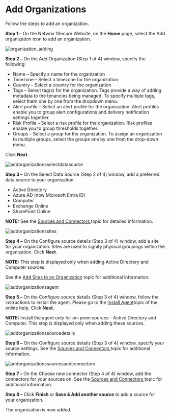 # Add Organizations

Follow the steps to add an organization.

**Step 1 –** On the Netwrix 1Secure Website, on the **Home** page, select the Add organization icon
to add an organization.

![organization_adding](../../../../static/img/product_docs/1secure/admin/organizations/organization_adding.webp)

**Step 2 –** On the Add Organization (Step 1 of 4) window, specify the following:

- Name – Specify a name for the organization
- Timezone – Select a timezone for the organization
- Country – Select a country for the organization
- Tags – Select tag(s) for the organization. Tags provide a way of adding metadata to the tenancies
  being managed. To specify multiple tags, select them one by one from the dropdown menu.
- Alert profile – Select an alert profile for the organization. Alert profiles enable you to group
  alert configurations and delivery notification settings together.
- Risk Profile – Select a risk profile for the organization. Risk profiles enable you to group
  thresholds together.
- Groups – Select a group for the organization. To assign an organization to multiple groups, select
  the groups one by one from the drop-down menu.

Click **Next**.

![addorganizationsselectdatasource](../../../../static/img/product_docs/1secure/admin/organizations/addorganizationsselectdatasource.webp)

**Step 3 –** On the Select Data Source (Step 2 of 4) window, add a preferred data source to your
organization:

- Active Directory
- Azure AD (now Microsoft Entra ID)
- Computer
- Exchange Online
- SharePoint Online

**NOTE:** See the [Sources and Connectors ](sourcesandconnectors/overview.md) topic for detailed
information.

![addorganizationssites](../../../../static/img/product_docs/1secure/admin/organizations/addorganizationssites.webp)

**Step 4 –** On the Configure source details (Step 3 of 4) window, add a site for your organization.
Sites are used to signify physical groupings within the organization. Click **Next**.

**NOTE:** This step is displayed only when adding Active Directory and Computer sources.

See the [Add Sites to an Organization](addsites.md) topic for additional information.

![addorganizationsagent](../../../../static/img/product_docs/1secure/admin/organizations/addorganizationsagent.webp)

**Step 5 –** On the Configure source details (Step 3 of 4) window, follow the instructions to
install the agent. Please go to the [Install Agent](../../install/installagent.md)topic of the
online help. Click **Next**.

**NOTE:** Install the agent only for on-prem sources - Active Directory and Computer. This step is
displayed only when adding these sources.

![addorganizationssourcedetails](../../../../static/img/product_docs/1secure/admin/organizations/addorganizationssourcedetails.webp)

**Step 6 –** On the Configure source details (Step 3 of 4) window, specify your source settings. See
the [Sources and Connectors ](sourcesandconnectors/overview.md) topic for additional information.

![addorganizationssourcesandconnectors](../../../../static/img/product_docs/1secure/admin/organizations/addorganizationssourcesandconnectors.webp)

**Step 7 –** On the Choose new connector (Step 4 of 4) window, add the connectors for your sources
on. See the [Sources and Connectors ](sourcesandconnectors/overview.md) topic for additional
information.

**Step 8 –** Click **Finish** or **Save & Add another source** to add a source for your
organization.

The organization is now added.
